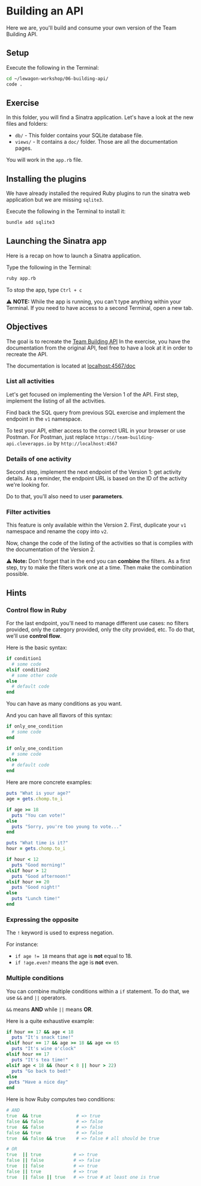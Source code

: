 # Building an API

Here we are, you'll build and consume your own version of the Team Building API.

## Setup

Execute the following in the Terminal:

```bash
cd ~/lewagon-workshop/06-building-api/
code .
```

## Exercise

In this folder, you will find a Sinatra application. Let's have a look at the new files and folders:

- `db/` - This folder contains your SQLite database file.
- `views/` - It contains a `doc/` folder. Those are all the documentation pages.

You will work in the `app.rb` file.

## Installing the plugins

We have already installed the required Ruby plugins to run the sinatra web application but we are missing `sqlite3`.

Execute the following in the Terminal to install it:

```bash
bundle add sqlite3
```

## Launching the Sinatra app

Here is a recap on how to launch a Sinatra application.

Type the following in the Terminal:

```bash
ruby app.rb
```

To stop the app, type `Ctrl + c`

⚠ **NOTE:** While the app is running, you can't type anything within your Terminal. If you need to have access to a second Terminal, open a new tab.

## Objectives

The goal is to recreate the [Team Building API](https://team-building-api.cleverapps.io/)
In the exercise, you have the documentation from the original API, feel free to have a look at it in order to recreate the API.

The documentation is located at [localhost:4567/doc](localhost:4567/doc)

### List all activities

Let's get focused on implementing the Version 1 of the API.
First step, implement the listing of all the activities.

Find back the SQL query from previous SQL exercise and implement the endpoint in the `v1` namespace.

To test your API, either access to the correct URL in your browser or use Postman.
For Postman, just replace `https://team-building-api.cleverapps.io` by `http://localhost:4567`

### Details of one activity

Second step, implement the next endpoint of the Version 1: get activity details.
As a reminder, the endpoint URL is based on the ID of the activity we're looking for.

Do to that, you'll also need to user **parameters**.

### Filter activities

This feature is only available within the Version 2.
First, duplicate your `v1` namespace and rename the copy into `v2`.

Now, change the code of the listing of the activities so that is complies with the documentation of the Version 2.

⚠ **Note:** Don't forget that in the end you can **combine** the filters. As a first step, try to make the filters work one at a time. Then make the combination possible.

## Hints

### Control flow in Ruby

For the last endpoint, you'll need to manage different use cases: no filters provided, only the category provided, only the city provided, etc. To do that, we'll use **control flow**.

Here is the basic syntax:

```ruby
if condition1
  # some code
elsif condition2
  # some other code
else
  # default code
end
```

You can have as many conditions as you want.

And you can have all flavors of this syntax:

```ruby
if only_one_condition
  # some code
end

if only_one_condition
  # some code
else
  # default code
end
```

Here are more concrete examples:

```ruby
puts "What is your age?"
age = gets.chomp.to_i

if age >= 18
  puts "You can vote!"
else
  puts "Sorry, you're too young to vote..."
end
```

```ruby
puts "What time is it?"
hour = gets.chomp.to_i

if hour < 12
  puts "Good morning!"
elsif hour > 12
  puts "Good afternoon!"
elsif hour >= 20
  puts "Good night!"
else
  puts "Lunch time!"
end
```

### Expressing the opposite

The `!` keyword is used to express negation.

For instance:

- `if age != 18` means that age is **not** equal to 18.
- `if !age.even?` means the age is **not** even.

### Multiple conditions

You can combine multiple conditions within a `if` statement. To do that, we use `&&` and `||` operators.

`&&` means **AND** while `||` means **OR**.

Here is a quite exhaustive example:

```ruby
if hour == 17 && age < 18
  puts "It's snack time!"
elsif hour == 17 && age >= 18 && age <= 65
  puts "It's wine o'clock"
elsif hour == 17
  puts "It's tea time!"
elsif age < 18 && (hour < 8 || hour > 22)
  puts "Go back to bed!"
else
 puts "Have a nice day"
end
```

Here is how Ruby computes two conditions:

```ruby
# AND
true  && true             # => true
false && false            # => false
true  && false            # => false
false && true             # => false
true  && false && true    # => false # all should be true
```

```ruby
# OR
true  || true            # => true
false || false           # => false
true  || false           # => true
false || true            # => true
true  || false || true   # => true # at least one is true
```
